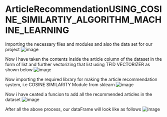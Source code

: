 # ArticleRecommendationUSING_COSINE_SIMILARTIY_ALGORITHM_MACHINE_LEARNING

Importing the necessary files and modules and also the data set for our project
![image](https://user-images.githubusercontent.com/104202659/185083367-580dff41-fcd2-40e3-bff3-b46629c73dd8.png)

Now i have taken the contents inside the article column of the dataset in the form of list and further vectorizing that list using TFID VECTORIZER as shown below
![image](https://user-images.githubusercontent.com/104202659/185083846-c5faf2d6-a1ad-48a9-b0b8-56249b4444fc.png)


Now importing the required library for making the article recommendation system, i.e COSINE SIMILARITY Module from sklearn
![image](https://user-images.githubusercontent.com/104202659/185084098-ffb53034-c685-485c-b844-3231d0e4a286.png)


Now i have ceated a funcion to add all the recommended articles in the dataset
![image](https://user-images.githubusercontent.com/104202659/185084313-7a02b143-633d-4ec5-9885-57a0d2dfd7b3.png)


After all the above process, our dataFrame will look like as follows
![image](https://user-images.githubusercontent.com/104202659/185084450-4c19787e-4208-47e1-8585-bce6e432df37.png)


